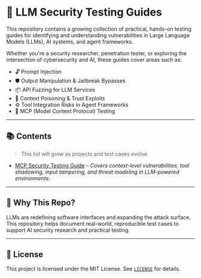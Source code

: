# 🤖 LLM Security Testing Guides

This repository contains a growing collection of practical, hands-on testing guides for identifying and understanding vulnerabilities in Large Language Models (LLMs), AI systems, and agent frameworks.

Whether you're a security researcher, penetration tester, or exploring the intersection of cybersecurity and AI, these guides cover areas such as:

- 🔓 Prompt Injection
- 🛡️ Output Manipulation & Jailbreak Bypasses
- 📦 API Fuzzing for LLM Services
- 🔄 Context Poisoning & Trust Exploits
- ⚙️ Tool Integration Risks in Agent Frameworks
- 🧠 MCP (Model Context Protocol) Testing

---

## 📚 Contents

> This list will grow as projects and test cases evolve.

- [MCP Security Testing Guide](./MCP-Security-Testing-Guide.md) – *Covers context-level vulnerabilities, tool shadowing, input tampering, and threat modeling in LLM-powered environments.*

---

## 🧠 Why This Repo?

LLMs are redefining software interfaces and expanding the attack surface. This repository helps document real-world, reproducible test cases to support AI security research and practical testing.

---

## 📄 License

This project is licensed under the MIT License. See [`LICENSE`](./LICENSE) for details.
